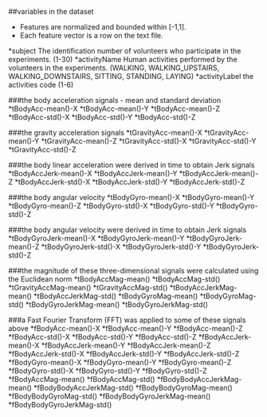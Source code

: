 ##variables in the dataset

- Features are normalized and bounded within [-1,1].
- Each feature vector is a row on the text file.


*subject
  The identification number of volunteers who participate in the experiments. (1-30) 
*activityName
  Human activities performed by the volunteers in the experiments.
  (WALKING, WALKING_UPSTAIRS, WALKING_DOWNSTAIRS, SITTING, STANDING, LAYING)
*activityLabel
  the activities code (1-6)

###the body acceleration signals - mean and standard deviation
*tBodyAcc-mean()-X
*tBodyAcc-mean()-Y
*tBodyAcc-mean()-Z
*tBodyAcc-std()-X
*tBodyAcc-std()-Y
*tBodyAcc-std()-Z

###the gravity acceleration signals
*tGravityAcc-mean()-X
*tGravityAcc-mean()-Y
*tGravityAcc-mean()-Z
*tGravityAcc-std()-X
*tGravityAcc-std()-Y
*tGravityAcc-std()-Z

###the body linear acceleration were derived in time to obtain Jerk signals
*tBodyAccJerk-mean()-X
*tBodyAccJerk-mean()-Y
*tBodyAccJerk-mean()-Z
*tBodyAccJerk-std()-X
*tBodyAccJerk-std()-Y
*tBodyAccJerk-std()-Z

###the body angular velocity
*tBodyGyro-mean()-X
*tBodyGyro-mean()-Y
*tBodyGyro-mean()-Z
*tBodyGyro-std()-X
*tBodyGyro-std()-Y
*tBodyGyro-std()-Z

###the body angular velocity were derived in time to obtain Jerk signals
*tBodyGyroJerk-mean()-X
*tBodyGyroJerk-mean()-Y
*tBodyGyroJerk-mean()-Z
*tBodyGyroJerk-std()-X
*tBodyGyroJerk-std()-Y
*tBodyGyroJerk-std()-Z

###the magnitude of these three-dimensional signals were calculated using the Euclidean norm
*tBodyAccMag-mean()
*tBodyAccMag-std()
*tGravityAccMag-mean()
*tGravityAccMag-std()
*tBodyAccJerkMag-mean()
*tBodyAccJerkMag-std()
*tBodyGyroMag-mean()
*tBodyGyroMag-std()
*tBodyGyroJerkMag-mean()
*tBodyGyroJerkMag-std()

###a Fast Fourier Transform (FFT) was applied to some of these signals above
*fBodyAcc-mean()-X
*fBodyAcc-mean()-Y
*fBodyAcc-mean()-Z
*fBodyAcc-std()-X
*fBodyAcc-std()-Y
*fBodyAcc-std()-Z
*fBodyAccJerk-mean()-X
*fBodyAccJerk-mean()-Y
*fBodyAccJerk-mean()-Z
*fBodyAccJerk-std()-X
*fBodyAccJerk-std()-Y
*fBodyAccJerk-std()-Z
*fBodyGyro-mean()-X
*fBodyGyro-mean()-Y
*fBodyGyro-mean()-Z
*fBodyGyro-std()-X
*fBodyGyro-std()-Y
*fBodyGyro-std()-Z
*fBodyAccMag-mean()
*fBodyAccMag-std()
*fBodyBodyAccJerkMag-mean()
*fBodyBodyAccJerkMag-std()
*fBodyBodyGyroMag-mean()
*fBodyBodyGyroMag-std()
*fBodyBodyGyroJerkMag-mean()
*fBodyBodyGyroJerkMag-std()
